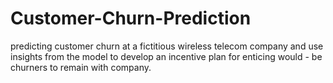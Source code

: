 # Customer-Churn-Prediction
 predicting customer churn at a fictitious wireless telecom company and use insights from the model to develop an incentive plan for enticing would - be churners to remain with company.
